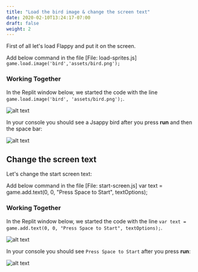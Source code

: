 ```yaml
---
title: "Load the bird image & change the screen text"
date: 2020-02-10T13:24:17-07:00
draft: false
weight: 2
---
```


First of all let's load Flappy and put it on the screen.

Add below command in the file [File: load-sprites.js]
      ```
      game.load.image('bird','assets/bird.png');
       ```
       
### Working Together

In the Replit window below, we started the code with the line `game.load.image('bird', 'assets/bird.png');`.

![alt text](../img/loadbird.png "image to add the bird in the file")

In your console you should see a Jsappy bird after you press **run** and then the space bar:

![alt text](../img/loadbird_output.png "bird image in the output")

## Change the screen text

Let's change the start screen text:

Add below command in the file [File: start-screen.js]
     var text = game.add.text(0, 0, "Press Space to Start", textOptions);
     
### Working Together

In the Replit window below, we started the code with the line `var text = game.add.text(0, 0, "Press Space to Start", textOptions);`.

![alt text](../img/startscreen.png "image to add the bird in the file")

In your console you should see `Press Space to Start` after you press **run**:

![alt text](../img/startscreen_output.png "bird image in the output")
